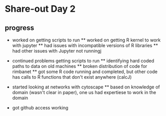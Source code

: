 # Share-out Day 2

## progress
* worked on getting scripts to run
 ** worked on getting R kernel to work with jupyter
 ** had issues with incompatible versions of R libraries
 ** had other issues with Jupyter not runningj

* continued problems getting scripts to run
 ** identifying hard coded paths to data on old machines
 ** broken distribution of code for rimbanet 
 ** got some R code running and completed, but other code has calls to R functions that don't exist anywhere
   (calcJ)

* started looking at networks with cytoscape 
 ** based on knowledge of domain (wasn't clear in paper), one us had
   expertiese to work in the domain

* got github access working
